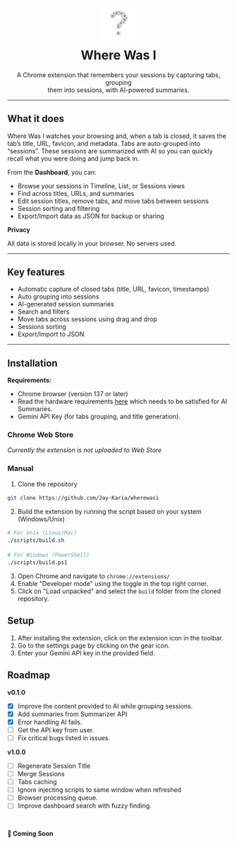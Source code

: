 <div align="center" style="margin-top: 30px">
    <img src="./assets/logo.png" alt="Logo" width="80" />
    <h1 style="margin-top: 12px;">Where Was I</h1>
    <p>
        A Chrome extension that remembers your sessions by capturing tabs, grouping<br/> them into sessions, with AI-powered summaries.
    </p>
</div>

---

<!-- Short Demo Video -->

## What it does

Where Was I watches your browsing and, when a tab is closed, it saves the tab’s title, URL, favicon, and metadata. Tabs are auto-grouped into “sessions”. These sessions are summarized with AI so you can quickly recall what you were doing and jump back in.

From the **Dashboard**, you can:

- Browse your sessions in Timeline, List, or Sessions views
- Find across titles, URLs, and summaries
- Edit session titles, remove tabs, and move tabs between sessions
- Session sorting and filtering
- Export/Import data as JSON for backup or sharing

**Privacy**

All data is stored locally in your browser. No servers used.

---

## Key features

- Automatic capture of closed tabs (title, URL, favicon, timestamps)
- Auto grouping into sessions
- AI-generated session summaries
- Search and filters
- Move tabs across sessions using drag and drop
- Sessions sorting
- Export/Import to JSON

---

## Installation

**Requirements:**

- Chrome browser (version 137 or later)
- Read the hardware requirements [here](https://developer.chrome.com/docs/ai/get-started#hardware) which needs to be satisfied for AI Summaries.
- Gemini API Key (for tabs grouping, and title generation).

### Chrome Web Store

*Currently the extension is not uploaded to Web Store*

### Manual

1. Clone the repository
```sh
git clone https://github.com/Jay-Karia/wherewasi
```

2. Build the extension by running the script based on your system (Windows/Unix)
```sh
# For Unix (Linux/Mac)
./scripts/build.sh

# For Windows (PowerShell)
./scripts/build.ps1
```

3. Open Chrome and navigate to `chrome://extensions/`
4. Enable "Developer mode" using the toggle in the top right corner.
5. Click on "Load unpacked" and select the `build` folder from the cloned repository.

## Setup

1. After installing the extension, click on the extension icon in the toolbar.
2. Go to the settings page by clicking on the gear icon.
3. Enter your Gemini API key in the provided field.

## Roadmap

**v0.1.0**

- [x] Improve the content provided to AI while grouping sessions.
- [x] Add summaries from Summarizer API
- [x] Error handling AI fails.
- [ ] Get the API key from user.
- [ ] Fix critical bugs listed in issues.

**v1.0.0**
- [ ] Regenerate Session Title
- [ ] Merge Sessions
- [ ] Tabs caching
- [ ] Ignore injecting scripts to same window when refreshed
- [ ] Browser processing queue.
- [ ] Improve dashboard search with fuzzy finding.

<br>

**🚀 Coming Soon**
